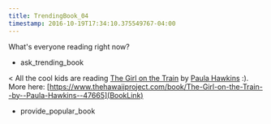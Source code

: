 ```yaml
---
title: TrendingBook_04
timestamp: 2016-10-19T17:34:10.375549767-04:00
---
```


What's everyone reading right now?
* ask_trending_book

< All the cool kids are reading [The Girl on the Train](BookTitle) by [Paula Hawkins](AuthorName) :). More here: [https://www.thehawaiiproject.com/book/The-Girl-on-the-Train--by--Paula-Hawkins--47665](BookLink)
* provide_popular_book
